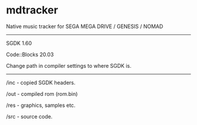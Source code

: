 # mdtracker
 Native music tracker for SEGA MEGA DRIVE / GENESIS / NOMAD
	
---

SGDK 1.60

Code::Blocks 20.03

Change path in compiler settings to where SGDK is.

---

/inc - copied SGDK headers.

/out - compiled rom (rom.bin)

/res - graphics, samples etc.

/src - source code.
